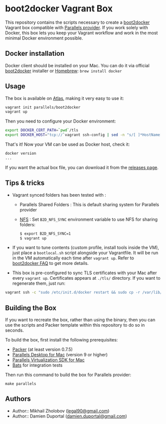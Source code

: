 # boot2docker Vagrant Box

This repository contains the scripts necessary to create a
[boot2docker](https://github.com/steeve/boot2docker) Vagrant box compatible with
[Parallels provider](https://github.com/Parallels/vagrant-parallels).
If you work solely with Docker, this box lets you keep your Vagrant workflow and
work in the most minimal Docker environment possible.

## Docker installation
Docker client should be installed on your Mac.
You can do it via official [boot2docker](https://docs.docker.com/installation/mac/)
installer or [Homebrew](http://brew.sh/): `brew install docker`

## Usage

The box is available on [Atlas](https://atlas.hashicorp.com/dduportal/boxes/boot2docker),
making it very easy to use it:

```bash
vagrant init parallels/boot2docker
vagrant up
```

Then you need to configure your Docker environment:

```bash
export DOCKER_CERT_PATH=`pwd`/tls
export DOCKER_HOST="tcp://`vagrant ssh-config | sed -n "s/[ ]*HostName[ ]*//gp"`:2376"
```

That's it! Now your VM can be used as Docker host, check it:

```bash
docker version
...
```

If you want the actual box file, you can download it from the
[releases page](https://github.com/Parallels/boot2docker-vagrant-box/releases).

## Tips & tricks

* Vagrant synced folders has been tested with :
  * Parallels Shared Folders : This is default sharing system for Parallels provider
  * [NFS](https://docs.vagrantup.com/v2/synced-folders/nfs.html) :
  Set `B2D_NFS_SYNC` environment variable to use NFS for sharing folders:

    ```bash
    $ export B2D_NFS_SYNC=1
    $ vagrant up
    ```

* If you want to tune contents (custom profile, install tools inside the VM),
just place a `bootlocal.sh` script alongside your Vagrantfile.
It will be run in the VM automatically each time after `vagrant up`.
Refer to [boot2docker FAQ](https://github.com/boot2docker/boot2docker/blob/master/doc/FAQ.md)
to get more details.

* This box is pre-configured to sync TLS certificates with your Mac after
every `vagrant up`. Certificates appears at `./tls/` directory. If you want to
regenerate them, just run:

```bash
vagrant ssh -c "sudo /etc/init.d/docker restart && sudo cp -r /var/lib/boot2docker/tls `pwd`/"
```

## Building the Box

If you want to recreate the box, rather than using the binary, then
you can use the scripts and Packer template within this repository to
do so in seconds.

To build the box, first install the following prerequisites:

  * [Packer](http://www.packer.io) (at least version 0.7.5)
  * [Parallels Desktop for Mac](http://www.parallels.com/products/desktop/) (version 9 or higher)
  * [Parallels Virtualization SDK for Mac](http://www.parallels.com/download/pvsdk/)
  * [Bats](https://github.com/sstephenson/bats) for integration tests

Then run this command to build the box for Parallels provider:

```
make parallels
```

## Authors

- Author:: Mikhail Zholobov (<legal90@gmail.com>)
- Author:: Damien Duportal (<damien.duportal@gmail.com>)
